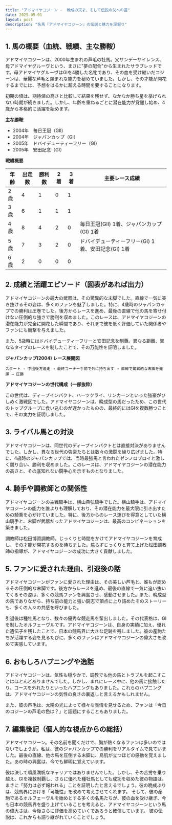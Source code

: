 ```yaml
---
title: "アドマイヤコジーン -  晩成の天才、そして伝説の父への道"
date: 2025-09-01
layout: post
description: "名馬『アドマイヤコジーン』の伝説と魅力を深堀り"
---
```


## 1. 馬の概要（血統、戦績、主な勝鞍）

アドマイヤコジーンは、2000年生まれの芦毛の牡馬。父サンデーサイレンス、母アドマイヤグルーヴという、まさに"夢の配合"から生まれたサラブレッドです。母アドマイヤグルーヴはGIを4勝した名牝であり、その血を受け継いだコジーンは、華麗な芦毛と類まれな能力を秘めていました。しかし、その才能が開花するまでには、予想をはるかに超える時間を要することになります。

初期の頃は、期待値の高さと比較して結果を残せず、なかなか勝ち星を挙げられない時期が続きました。しかし、年齢を重ねるごとに潜在能力が覚醒し始め、4歳から本格的に活躍を始めます。

**主な勝鞍**

* 2004年　毎日王冠（GII）
* 2004年　ジャパンカップ（GI）
* 2005年　ドバイデューティーフリー（GI）
* 2005年　安田記念（GI）


**戦績概要**

| 年齢 | 出走数 | 勝利数 | 2着 | 3着 | 主要レース成績 |
|---|---|---|---|---|---|
| 2歳 | 4 | 1 | 0 | 1 |  |
| 3歳 | 6 | 1 | 1 | 1 |  |
| 4歳 | 8 | 4 | 2 | 0 | 毎日王冠(GII) 1着、ジャパンカップ(GI) 1着 |
| 5歳 | 7 | 3 | 2 | 0 | ドバイデューティーフリー(GI) 1着、安田記念(GI) 1着 |
| 6歳 | 2 | 0 | 0 | 0 |  |


## 2. 成績と活躍エピソード（図表があれば出力）

アドマイヤコジーンの最大の武器は、その驚異的な末脚でした。直線で一気に突き抜けるその姿は、多くのファンを魅了しました。特に、4歳時のジャパンカップでの勝利は圧巻でした。後方からレースを進め、最後の直線で他の馬を寄せ付けない圧倒的な強さで勝利を収めました。このレースは、アドマイヤコジーンの潜在能力が完全に開花した瞬間であり、それまで彼を低く評価していた関係者やファンにも衝撃を与えました。

また、5歳時にはドバイデューティーフリーと安田記念を制覇。異なる距離、異なるタイプのレースを制したことで、その万能性を証明しました。


**ジャパンカップ(2004) レース展開図**

```
スタート → 中団後方追走 → 最終コーナー手前で外に持ち出す → 直線で驚異的な末脚を発揮 → 圧勝
```


**アドマイヤコジーンの世代構成（一部抜粋）**

この世代は、ディープインパクト、ハーツクライ、リンカーンといった強豪がひしめく激戦区でした。アドマイヤコジーンは、晩成型の馬だったため、この世代のトップグループに食い込むのが遅かったものの、最終的にはGIを複数勝つことで、その実力を証明しました。


## 3. ライバル馬との対決

アドマイヤコジーンは、同世代のディープインパクトとは直接対決がありませんでした。しかし、異なる世代の強豪たちとは数々の激闘を繰り広げました。特に、4歳時のジャパンカップでは、当時最強馬と言われたゼンノロブロイと激しく競り合い、勝利を収めました。このレースは、アドマイヤコジーンの潜在能力の高さと、その底知れない闘争心を示すものとなりました。


## 4. 騎手や調教師との関係性

アドマイヤコジーンの主戦騎手は、横山典弘騎手でした。横山騎手は、アドマイヤコジーンの能力を誰よりも理解しており、その潜在能力を最大限に引き出すための騎乗を心がけていました。特に、後方からのレース運びを得意としていた横山騎手と、末脚が武器だったアドマイヤコジーンは、最高のコンビネーションを築きました。

調教師は松田博資調教師。じっくりと時間をかけてアドマイヤコジーンを育成し、その才能が開花するのを待ちました。焦らずじっくりと育て上げた松田調教師の指導が、アドマイヤコジーンの成功に大きく貢献しました。


## 5. ファンに愛された理由、引退後の話

アドマイヤコジーンがファンに愛された理由は、その美しい芦毛と、誰もが認めるその圧倒的な末脚です。後方からレースを進め、最後の直線で一気に追い抜いてくるその姿は、多くの競馬ファンを興奮させ、感動させました。また、晩成型の馬でありながら、持ち前の能力と強い闘志で頂点に上り詰めたそのストーリーも、多くの人々の共感を呼びました。

引退後は種牡馬となり、数々の優秀な競走馬を輩出しました。その代表格は、GIを制したオルフェーヴルです。アドマイヤコジーンは、自身の実績に加え、優れた遺伝子を残したことで、日本の競馬界に大きな足跡を残しました。彼の産駒たちが活躍する姿を見るたびに、多くのファンはアドマイヤコジーンの偉大さを改めて実感しています。


## 6. おもしろハプニングや逸話

アドマイヤコジーンは、気性も穏やかで、調教でも他の馬とトラブルを起こすことはほとんどありませんでした。しかし、まれにレース中に、他の馬に接触したり、コースを外れたりといったハプニングもありました。これらのハプニングは、アドマイヤコジーンの気性の良さの裏返しと言えるかもしれません。

また、彼の芦毛は、太陽の光によって様々な表情を見せるため、ファンは「今日のコジーンの芦毛の色は？」と話題にすることもありました。


## 7. 編集後記（個人的な視点からの総括）

アドマイヤコジーン。その名前を聞くだけで、胸が熱くなるファンは多いのではないでしょうか。私は、彼のジャパンカップでの勝利をリアルタイムで見ていました。最後の直線、他の馬を圧倒する末脚に、鳥肌が立つほどの感動を覚えました。あの時の興奮は、今でも鮮明に覚えています。

彼は決して順風満帆なキャリアではありませんでした。しかし、その苦労を乗り越え、GIを複数制覇し、さらに優れた種牡馬としても成功を収めた彼の物語は、まさに「努力は必ず報われる」ことを証明したと言えるでしょう。彼の晩成ぶりは、競馬界における「可能性」を改めて考えさせてくれます。  そして、彼の産駒であるオルフェーヴルを始めとする多くの名馬たちが、彼の血を受け継ぎ、今も日本の競馬界を盛り上げていることを考えると、アドマイヤコジーンという馬の偉大さは、今後さらに評価を高めていくであろうと確信しています。  彼の伝説は、これからも語り継がれていくことでしょう。
